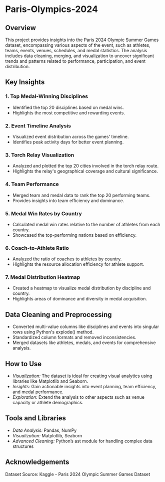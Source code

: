 # Paris-Olympics-2024

## Overview
This project provides insights into the Paris 2024 Olympic Summer Games dataset, encompassing various aspects of the event, such as athletes, teams, events, venues, schedules, and medal statistics. The analysis includes data cleaning, merging, and visualization to uncover significant trends and patterns related to performance, participation, and event distribution.

## Key Insights
### 1. Top Medal-Winning Disciplines
- Identified the top 20 disciplines based on medal wins.
- Highlights the most competitive and rewarding events.
### 2. Event Timeline Analysis
- Visualized event distribution across the games' timeline.
- Identifies peak activity days for better event planning.
### 3. Torch Relay Visualization
- Analyzed and plotted the top 20 cities involved in the torch relay route.
- Highlights the relay's geographical coverage and cultural significance.
### 4. Team Performance
- Merged team and medal data to rank the top 20 performing teams.
- Provides insights into team efficiency and dominance.
### 5. Medal Win Rates by Country
- Calculated medal win rates relative to the number of athletes from each country.
- Showcased the top-performing nations based on efficiency.
### 6. Coach-to-Athlete Ratio
- Analyzed the ratio of coaches to athletes by country.
- Highlights the resource allocation efficiency for athlete support.
### 7. Medal Distribution Heatmap
- Created a heatmap to visualize medal distribution by discipline and country.
- Highlights areas of dominance and diversity in medal acquisition.

## Data Cleaning and Preprocessing
- Converted multi-value columns like disciplines and events into singular rows using Python's explode() method.
- Standardized column formats and removed inconsistencies.
- Merged datasets like athletes, medals, and events for comprehensive analysis.

## How to Use
- *Visualization:* The dataset is ideal for creating visual analytics using libraries like Matplotlib and Seaborn.
- *Insights:* Gain actionable insights into event planning, team efficiency, and medal performance.
- *Exploration:* Extend the analysis to other aspects such as venue capacity or athlete demographics.

## Tools and Libraries
- *Data Analysis:* Pandas, NumPy
- *Visualization:* Matplotlib, Seaborn
- *Advanced Cleaning:* Python’s ast module for handling complex data structures

## Acknowledgements
Dataset Source: Kaggle - Paris 2024 Olympic Summer Games Dataset
